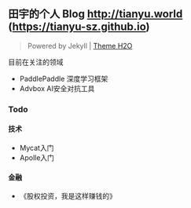 ##  田宇的个人 Blog http://tianyu.world (https://tianyu-sz.github.io) 
> Powered by Jekyll | [Theme H2O](https://github.com/kaeyleo/jekyll-theme-H2O)

目前在关注的领域
* PaddlePaddle 深度学习框架
* Advbox AI安全对抗工具


### Todo

####  技术
* Mycat入门
* Apolle入门

#### 金融
* 《股权投资，我是这样赚钱的》
